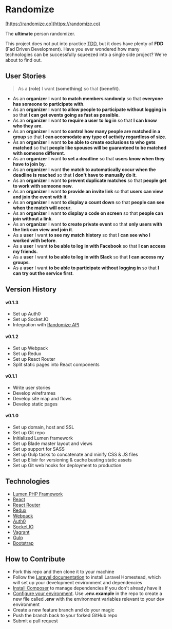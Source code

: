 # Randomize

[https://randomize.co](https://randomize.co)

The **ultimate** person randomizer. 

This project does not put into practice [TDD](https://en.wikipedia.org/wiki/Test-driven_development), but it does have plenty of **FDD** (Fad Driven Development). Have you ever wondered how many technologies can be successfully squeezed into a single side project? We're about to find out. 

## User Stories

> As a **(role)** I want **(something)** so that **(benefit)**.

* As an **organizer** I want **to match members randomly** so that **everyone has someone to participate with**.
* As an **organizer** I want **to allow people to participate without logging in** so that **I can get events going as fast as possible**.
* As an **organizer** I want **to require a user to log in** so that **I can know who they are**.
* As an **organizer** I want **to control how many people are matched in a group** so that **I can accomodate any type of activity regardless of size**.
* As an **organizer** I want **to be able to create exclusions to who gets matched** so that **people like spouses will be guaranteed to be matched with someone different**.
* As an **organizer** I want **to set a deadline** so that **users know when they have to join by**.
* As an **organizer** I want **the match to automatically occur when the deadline is reached** so that **I don't have to manually do it**.
* As an **organizer** I want **to prevent duplicate matches** so that **people get to work with someone new**.
* As an **organizer** I want **to provide an invite link** so that **users can view and join the event with it**.
* As an **organizer** I want **to display a count down** so that **people can see when the match will occur**.
* As an **organizer** I want **to display a code on screen** so that **people can join without a link**.
* As an **organizer** I want **to create private event** so that **only users with the link can view and join it**.
* As a **user** I want **to see my match history** so that **I can see who I worked with before**.
* As a **user** I want **to be able to log in with Facebook** so that **I can access my friends**.
* As a **user** I want **to be able to log in with Slack** so that **I can access my groups**.
* As a **user** I want **to be able to participate without logging in** so that **I can try out the service first**.

## Version History

#### v0.1.3

- Set up Auth0 
- Set up Socket.IO 
- Integration with [Randomize API](https://github.com/ga-aluminati/randomize-api)

#### v0.1.2

- Set up Webpack
- Set up Redux
- Set up React Router
- Split static pages into React components

#### v0.1.1

- Write user stories
- Develop wireframes
- Develop site map and flows
- Develop static pages

#### v0.1.0

- Set up domain, host and SSL 
- Set up Git repo
- Initialized Lumen framework
- Set up Blade master layout and views
- Set up support for SASS 
- Set up Gulp tasks to concatenate and minify CSS & JS files
- Set up Elixir for versioning & cache busting static assets
- Set up Git web hooks for deployment to production

## Technologies

* [Lumen PHP Framework](https://lumen.laravel.com/)
* [React](https://facebook.github.io/react/)
* [React Router](https://github.com/reactjs/react-router)
* [Redux](http://redux.js.org/)
* [Webpack](https://webpack.github.io/)
* [Auth0](https://auth0.com/)
* [Socket.IO](http://socket.io/)
* [Vagrant](https://www.vagrantup.com/)
* [Gulp](http://gulpjs.com/)
* [Bootstrap](http://getbootstrap.com/)

## How to Contribute

* Fork this repo and then clone it to your machine
* Follow the [Laravel documentation](https://laravel.com/docs/5.2/homestead) to install Laravel Homestead, which will set up your development environment and dependencies
* [Install Composer](https://getcomposer.org/) to manage dependencies if you don't already have it
* [Configure your environment](https://lumen.laravel.com/docs/5.2/configuration#environment-configuration). Use **.env.example** in the repo to create a new file called **.env** with the environment variables relevant to your dev environment
* Create a new feature branch and do your magic
* Push the branch back to your forked GitHub repo
* Submit a pull request
